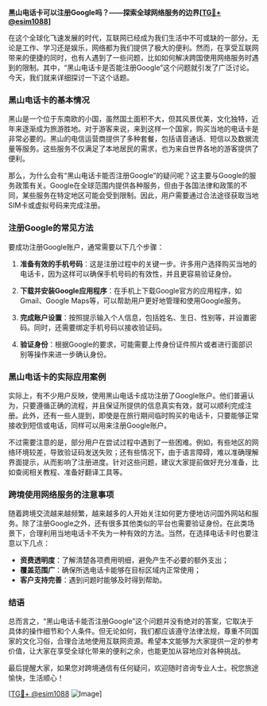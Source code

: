 **黑山电话卡可以注册Google吗？——探索全球网络服务的边界[[TG💪+ @esim1088](https://t.me/s/esim1088)]**

在这个全球化飞速发展的时代，互联网已经成为我们生活中不可或缺的一部分。无论是工作、学习还是娱乐，网络都为我们提供了极大的便利。然而，在享受互联网带来的便捷的同时，也有人遇到了一些问题，比如如何解决跨国使用网络服务时遇到的限制。其中，“黑山电话卡是否能注册Google”这个问题就引发了广泛讨论。今天，我们就来详细探讨一下这个话题。

### 黑山电话卡的基本情况

黑山是一个位于东南欧的小国，虽然国土面积不大，但其风景优美，文化独特，近年来逐渐成为旅游胜地。对于游客来说，来到这样一个国家，购买当地的电话卡是非常必要的。黑山的电信运营商提供了多种套餐，包括语音通话、短信以及数据流量等服务。这些服务不仅满足了本地居民的需求，也为来自世界各地的游客提供了便利。

那么，为什么会有“黑山电话卡能否注册Google”的疑问呢？这主要与Google的服务政策有关。Google在全球范围内提供各种服务，但由于各国法律和政策的不同，某些服务在特定地区可能会受到限制。因此，用户需要通过合法途径获取当地SIM卡或虚拟号码来完成注册。

### 注册Google的常见方法

要成功注册Google账户，通常需要以下几个步骤：

1. **准备有效的手机号码**：这是注册过程中的关键一步。许多用户选择购买当地的电话卡，因为这样可以确保手机号码的有效性，并且更容易验证身份。
   
2. **下载并安装Google应用程序**：在手机上下载Google官方的应用程序，如Gmail、Google Maps等，可以帮助用户更好地管理和使用Google服务。

3. **完成账户设置**：按照提示输入个人信息，包括姓名、生日、性别等，并设置密码。同时，还需要绑定手机号码以接收验证码。

4. **验证身份**：根据Google的要求，可能需要上传身份证件照片或者进行面部识别等操作来进一步确认身份。

### 黑山电话卡的实际应用案例

实际上，有不少用户反映，使用黑山电话卡成功注册了Google账户。他们普遍认为，只要遵循正确的流程，并且保证所提供的信息真实有效，就可以顺利完成注册。此外，还有一些人提到，即使是在旅行期间临时购买的电话卡，只要能够正常接收到短信或电话，同样可以用来注册Google账户。

不过需要注意的是，部分用户在尝试过程中遇到了一些困难。例如，有些地区的网络环境较差，导致验证码发送失败；还有些情况下，由于语言障碍，难以准确理解界面提示，从而影响了注册进度。针对这些问题，建议大家提前做好充分准备，比如查阅相关教程、准备好翻译工具等。

### 跨境使用网络服务的注意事项

随着跨境交流越来越频繁，越来越多的人开始关注如何更方便地访问国外网站和服务。除了注册Google之外，还有很多其他类似的平台也需要验证身份。在此类场景下，合理利用当地电话卡不失为一种有效的方法。当然，在选择电话卡时也要注意以下几点：

- **资费透明度**：了解清楚各项费用明细，避免产生不必要的额外支出；
- **覆盖范围广**：确保所选电话卡能够在目标区域内正常使用；
- **客户支持完善**：遇到问题时能够及时得到帮助。

### 结语

总而言之，“黑山电话卡能否注册Google”这个问题并没有绝对的答案，它取决于具体的操作细节和个人条件。但无论如何，我们都应该遵守法律法规，尊重不同国家的文化习俗，合理合法地使用互联网资源。希望本文能够为大家提供一定的参考价值，让大家在享受全球化带来的便利之余，也能更加从容地应对各种挑战。

最后提醒大家，如果您对跨境通信有任何疑问，欢迎随时咨询专业人士。祝您旅途愉快，生活顺心！

[[TG💪+ @esim1088](https://t.me/s/esim1088) ![Image](https://i.postimg.cc/4NQfJmqS/Snipaste-2025-05-13-00-14-12.png)]